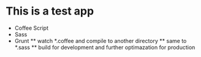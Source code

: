 This is a test app
===================================
* Coffee Script
* Sass
* Grunt
** watch *.coffee and compile to another directory
** same to *.sass
** build for development and further optimazation for production